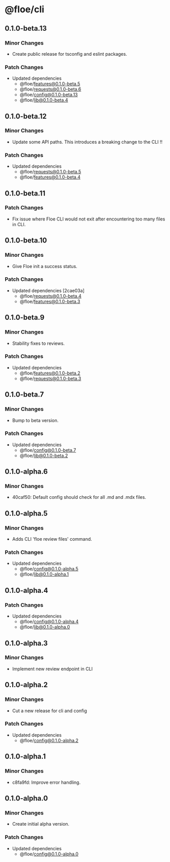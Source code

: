 # @floe/cli

## 0.1.0-beta.13

### Minor Changes

- Create public release for tsconfig and eslint packages.

### Patch Changes

- Updated dependencies
  - @floe/features@0.1.0-beta.5
  - @floe/requests@0.1.0-beta.6
  - @floe/config@0.1.0-beta.13
  - @floe/lib@0.1.0-beta.4

## 0.1.0-beta.12

### Minor Changes

- Update some API paths. This introduces a breaking change to the CLI ‼️

### Patch Changes

- Updated dependencies
  - @floe/requests@0.1.0-beta.5
  - @floe/features@0.1.0-beta.4

## 0.1.0-beta.11

### Patch Changes

- Fix issue where Floe CLI would not exit after encountering too many files in CLI.

## 0.1.0-beta.10

### Minor Changes

- Give Floe init a success status.

### Patch Changes

- Updated dependencies [2cae03a]
  - @floe/requests@0.1.0-beta.4
  - @floe/features@0.1.0-beta.3

## 0.1.0-beta.9

### Minor Changes

- Stability fixes to reviews.

### Patch Changes

- Updated dependencies
  - @floe/features@0.1.0-beta.2
  - @floe/requests@0.1.0-beta.3

## 0.1.0-beta.7

### Minor Changes

- Bump to beta version.

### Patch Changes

- Updated dependencies
  - @floe/config@0.1.0-beta.7
  - @floe/lib@0.1.0-beta.2

## 0.1.0-alpha.6

### Minor Changes

- 40caf50: Default config should check for all .md and .mdx files.

## 0.1.0-alpha.5

### Minor Changes

- Adds CLI 'floe review files' command.

### Patch Changes

- Updated dependencies
  - @floe/config@0.1.0-alpha.5
  - @floe/lib@0.1.0-alpha.1

## 0.1.0-alpha.4

### Patch Changes

- Updated dependencies
  - @floe/config@0.1.0-alpha.4
  - @floe/lib@0.1.0-alpha.0

## 0.1.0-alpha.3

### Minor Changes

- Implement new review endpoint in CLI

## 0.1.0-alpha.2

### Minor Changes

- Cut a new release for cli and config

### Patch Changes

- Updated dependencies
  - @floe/config@0.1.0-alpha.2

## 0.1.0-alpha.1

### Minor Changes

- c8fa9fd: Improve error handling.

## 0.1.0-alpha.0

### Minor Changes

- Create initial alpha version.

### Patch Changes

- Updated dependencies
  - @floe/config@0.1.0-alpha.0
